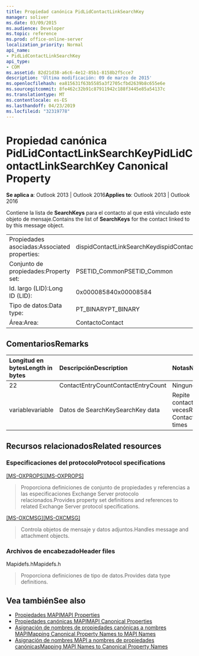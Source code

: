 ```yaml
---
title: Propiedad canónica PidLidContactLinkSearchKey
manager: soliver
ms.date: 03/09/2015
ms.audience: Developer
ms.topic: reference
ms.prod: office-online-server
localization_priority: Normal
api_name:
- PidLidContactLinkSearchKey
api_type:
- COM
ms.assetid: 82d21d38-a6c6-4e12-85b1-8158b2f5cce7
description: 'Última modificación: 09 de marzo de 2015'
ms.openlocfilehash: ea815631f63b5585a3f2705cfbd2639b8c655e6e
ms.sourcegitcommit: 8fe462c32b91c87911942c188f3445e85a54137c
ms.translationtype: MT
ms.contentlocale: es-ES
ms.lasthandoff: 04/23/2019
ms.locfileid: "32319778"
---
```

# <a name="pidlidcontactlinksearchkey-canonical-property"></a><span data-ttu-id="743e5-103">Propiedad canónica PidLidContactLinkSearchKey</span><span class="sxs-lookup"><span data-stu-id="743e5-103">PidLidContactLinkSearchKey Canonical Property</span></span>

<span data-ttu-id="743e5-104">**Se aplica a**: Outlook 2013 | Outlook 2016</span><span class="sxs-lookup"><span data-stu-id="743e5-104">**Applies to**: Outlook 2013 | Outlook 2016</span></span> 
  
<span data-ttu-id="743e5-105">Contiene la lista de **SearchKeys** para el contacto al que está vinculado este objeto de mensaje.</span><span class="sxs-lookup"><span data-stu-id="743e5-105">Contains the list of **SearchKeys** for the contact linked to by this message object.</span></span> 
  
|||
|:-----|:-----|
|<span data-ttu-id="743e5-106">Propiedades asociadas:</span><span class="sxs-lookup"><span data-stu-id="743e5-106">Associated properties:</span></span>  <br/> |<span data-ttu-id="743e5-107">dispidContactLinkSearchKey</span><span class="sxs-lookup"><span data-stu-id="743e5-107">dispidContactLinkSearchKey</span></span>  <br/> |
|<span data-ttu-id="743e5-108">Conjunto de propiedades:</span><span class="sxs-lookup"><span data-stu-id="743e5-108">Property set:</span></span>  <br/> |<span data-ttu-id="743e5-109">PSETID_Common</span><span class="sxs-lookup"><span data-stu-id="743e5-109">PSETID_Common</span></span>  <br/> |
|<span data-ttu-id="743e5-110">Id. largo (LID):</span><span class="sxs-lookup"><span data-stu-id="743e5-110">Long ID (LID):</span></span>  <br/> |<span data-ttu-id="743e5-111">0x00008584</span><span class="sxs-lookup"><span data-stu-id="743e5-111">0x00008584</span></span>  <br/> |
|<span data-ttu-id="743e5-112">Tipo de datos:</span><span class="sxs-lookup"><span data-stu-id="743e5-112">Data type:</span></span>  <br/> |<span data-ttu-id="743e5-113">PT_BINARY</span><span class="sxs-lookup"><span data-stu-id="743e5-113">PT_BINARY</span></span>  <br/> |
|<span data-ttu-id="743e5-114">Área:</span><span class="sxs-lookup"><span data-stu-id="743e5-114">Area:</span></span>  <br/> |<span data-ttu-id="743e5-115">Contacto</span><span class="sxs-lookup"><span data-stu-id="743e5-115">Contact</span></span>  <br/> |
   
## <a name="remarks"></a><span data-ttu-id="743e5-116">Comentarios</span><span class="sxs-lookup"><span data-stu-id="743e5-116">Remarks</span></span>

|<span data-ttu-id="743e5-117">**Longitud en bytes**</span><span class="sxs-lookup"><span data-stu-id="743e5-117">**Length in bytes**</span></span>|<span data-ttu-id="743e5-118">**Descripción**</span><span class="sxs-lookup"><span data-stu-id="743e5-118">**Description**</span></span>|<span data-ttu-id="743e5-119">**Notas**</span><span class="sxs-lookup"><span data-stu-id="743e5-119">**Notes**</span></span>|
|:-----|:-----|:-----|
|<span data-ttu-id="743e5-120">2</span><span class="sxs-lookup"><span data-stu-id="743e5-120">2</span></span>  <br/> |<span data-ttu-id="743e5-121">ContactEntryCount</span><span class="sxs-lookup"><span data-stu-id="743e5-121">ContactEntryCount</span></span>  <br/> |<span data-ttu-id="743e5-122">Ninguno</span><span class="sxs-lookup"><span data-stu-id="743e5-122">None</span></span>  <br/> |
|<span data-ttu-id="743e5-123">variable</span><span class="sxs-lookup"><span data-stu-id="743e5-123">variable</span></span>  <br/> |<span data-ttu-id="743e5-124">Datos de SearchKey</span><span class="sxs-lookup"><span data-stu-id="743e5-124">SearchKey data</span></span>  <br/> |<span data-ttu-id="743e5-125">Repite contactEntryCount veces</span><span class="sxs-lookup"><span data-stu-id="743e5-125">Repeats ContactEntryCount times</span></span>  <br/> |
   
## <a name="related-resources"></a><span data-ttu-id="743e5-126">Recursos relacionados</span><span class="sxs-lookup"><span data-stu-id="743e5-126">Related resources</span></span>

### <a name="protocol-specifications"></a><span data-ttu-id="743e5-127">Especificaciones del protocolo</span><span class="sxs-lookup"><span data-stu-id="743e5-127">Protocol specifications</span></span>

<span data-ttu-id="743e5-128">[[MS-OXPROPS]](https://msdn.microsoft.com/library/f6ab1613-aefe-447d-a49c-18217230b148%28Office.15%29.aspx)</span><span class="sxs-lookup"><span data-stu-id="743e5-128">[[MS-OXPROPS]](https://msdn.microsoft.com/library/f6ab1613-aefe-447d-a49c-18217230b148%28Office.15%29.aspx)</span></span>
  
> <span data-ttu-id="743e5-129">Proporciona definiciones de conjunto de propiedades y referencias a las especificaciones Exchange Server protocolo relacionados.</span><span class="sxs-lookup"><span data-stu-id="743e5-129">Provides property set definitions and references to related Exchange Server protocol specifications.</span></span>
    
<span data-ttu-id="743e5-130">[[MS-OXCMSG]](https://msdn.microsoft.com/library/7fd7ec40-deec-4c06-9493-1bc06b349682%28Office.15%29.aspx)</span><span class="sxs-lookup"><span data-stu-id="743e5-130">[[MS-OXCMSG]](https://msdn.microsoft.com/library/7fd7ec40-deec-4c06-9493-1bc06b349682%28Office.15%29.aspx)</span></span>
  
> <span data-ttu-id="743e5-131">Controla objetos de mensaje y datos adjuntos.</span><span class="sxs-lookup"><span data-stu-id="743e5-131">Handles message and attachment objects.</span></span>
    
### <a name="header-files"></a><span data-ttu-id="743e5-132">Archivos de encabezado</span><span class="sxs-lookup"><span data-stu-id="743e5-132">Header files</span></span>

<span data-ttu-id="743e5-133">Mapidefs.h</span><span class="sxs-lookup"><span data-stu-id="743e5-133">Mapidefs.h</span></span>
  
> <span data-ttu-id="743e5-134">Proporciona definiciones de tipo de datos.</span><span class="sxs-lookup"><span data-stu-id="743e5-134">Provides data type definitions.</span></span>
    
## <a name="see-also"></a><span data-ttu-id="743e5-135">Vea también</span><span class="sxs-lookup"><span data-stu-id="743e5-135">See also</span></span>

- [<span data-ttu-id="743e5-136">Propiedades MAPI</span><span class="sxs-lookup"><span data-stu-id="743e5-136">MAPI Properties</span></span>](mapi-properties.md) 
- [<span data-ttu-id="743e5-137">Propiedades canónicas MAPI</span><span class="sxs-lookup"><span data-stu-id="743e5-137">MAPI Canonical Properties</span></span>](mapi-canonical-properties.md)
- [<span data-ttu-id="743e5-138">Asignación de nombres de propiedades canónicas a nombres MAPI</span><span class="sxs-lookup"><span data-stu-id="743e5-138">Mapping Canonical Property Names to MAPI Names</span></span>](mapping-canonical-property-names-to-mapi-names.md)
- [<span data-ttu-id="743e5-139">Asignación de nombres MAPI a nombres de propiedades canónicas</span><span class="sxs-lookup"><span data-stu-id="743e5-139">Mapping MAPI Names to Canonical Property Names</span></span>](mapping-mapi-names-to-canonical-property-names.md)


